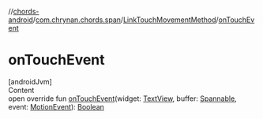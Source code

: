 //[chords-android](../../../index.md)/[com.chrynan.chords.span](../index.md)/[LinkTouchMovementMethod](index.md)/[onTouchEvent](on-touch-event.md)



# onTouchEvent  
[androidJvm]  
Content  
open override fun [onTouchEvent](on-touch-event.md)(widget: [TextView](https://developer.android.com/reference/kotlin/android/widget/TextView.html), buffer: [Spannable](https://developer.android.com/reference/kotlin/android/text/Spannable.html), event: [MotionEvent](https://developer.android.com/reference/kotlin/android/view/MotionEvent.html)): [Boolean](https://kotlinlang.org/api/latest/jvm/stdlib/kotlin/-boolean/index.html)  



